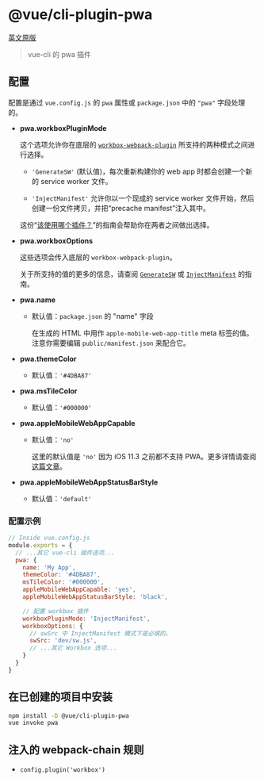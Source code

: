 # @vue/cli-plugin-pwa

[英文原版](https://github.com/vuejs/vue-cli/tree/dev/packages/\@vue/cli-plugin-pwa/README.md)

> vue-cli 的 pwa 插件

## 配置

配置是通过 `vue.config.js` 的 `pwa` 属性或 `package.json` 中的 `"pwa"` 字段处理的。

- **pwa.workboxPluginMode**

  这个选项允许你在底层的 [`workbox-webpack-plugin`](https://developers.google.com/web/tools/workbox/modules/workbox-webpack-plugin) 所支持的两种模式之间进行选择。

  - `'GenerateSW'` (默认值)，每次重新构建你的 web app 时都会创建一个新的 service worker 文件。

  - `'InjectManifest'` 允许你以一个现成的 service worker 文件开始，然后创建一份文件拷贝，并把“precache manifest”注入其中。

  这份“[该使用哪个插件？](https://developers.google.com/web/tools/workbox/modules/workbox-webpack-plugin#which_plugin_to_use)”的指南会帮助你在两者之间做出选择。

- **pwa.workboxOptions**

  这些选项会传入底层的 `workbox-webpack-plugin`。

  关于所支持的值的更多的信息，请查阅 
  [`GenerateSW`](https://developers.google.com/web/tools/workbox/modules/workbox-webpack-plugin#full_generatesw_config) 或 [`InjectManifest`](https://developers.google.com/web/tools/workbox/modules/workbox-webpack-plugin#full_injectmanifest_config) 的指南。

- **pwa.name**

  - 默认值：`package.json` 的 "name" 字段

    在生成的 HTML 中用作 `apple-mobile-web-app-title` meta 标签的值。注意你需要编辑 `public/manifest.json` 来配合它。

- **pwa.themeColor**

  - 默认值：`'#4DBA87'`

- **pwa.msTileColor**

  - 默认值：`'#000000'`

- **pwa.appleMobileWebAppCapable**

  - 默认值：`'no'`

    这里的默认值是 `'no'` 因为 iOS 11.3 之前都不支持 PWA。更多详情请查阅[这篇文章](https://medium.com/@firt/dont-use-ios-web-app-meta-tag-irresponsibly-in-your-progressive-web-apps-85d70f4438cb)。

- **pwa.appleMobileWebAppStatusBarStyle**

  - 默认值：`'default'`

### 配置示例

```js
// Inside vue.config.js
module.exports = {
  // ...其它 vue-cli 插件选项...
  pwa: {
    name: 'My App',
    themeColor: '#4DBA87',
    msTileColor: '#000000',
    appleMobileWebAppCapable: 'yes',
    appleMobileWebAppStatusBarStyle: 'black',

    // 配置 workbox 插件
    workboxPluginMode: 'InjectManifest',
    workboxOptions: {
      // swSrc 中 InjectManifest 模式下是必填的。
      swSrc: 'dev/sw.js',
      // ...其它 Workbox 选项...
    }
  }
}
```

## 在已创建的项目中安装

``` sh
npm install -D @vue/cli-plugin-pwa
vue invoke pwa
```

## 注入的 webpack-chain 规则

- `config.plugin('workbox')`
